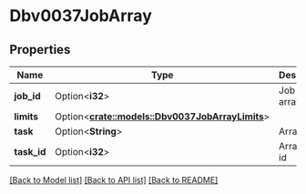 # Dbv0037JobArray

## Properties

Name | Type | Description | Notes
------------ | ------------- | ------------- | -------------
**job_id** | Option<**i32**> | Job id of array | [optional]
**limits** | Option<[**crate::models::Dbv0037JobArrayLimits**](dbv0_0_37_job_array_limits.md)> |  | [optional]
**task** | Option<**String**> | Array task | [optional]
**task_id** | Option<**i32**> | Array task id | [optional]

[[Back to Model list]](../README.md#documentation-for-models) [[Back to API list]](../README.md#documentation-for-api-endpoints) [[Back to README]](../README.md)


